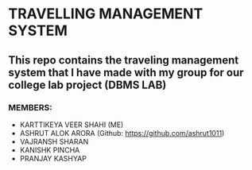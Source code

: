 # TRAVELLING MANAGEMENT SYSTEM
## This repo contains the traveling management system that I have made with my group for our college lab project (DBMS LAB) 
### MEMBERS: 
- KARTTIKEYA VEER SHAHI (ME)
- ASHRUT ALOK ARORA (Github: https://github.com/ashrut1011)
- VAJRANSH SHARAN
- KANISHK PINCHA 
- PRANJAY KASHYAP
    
    
